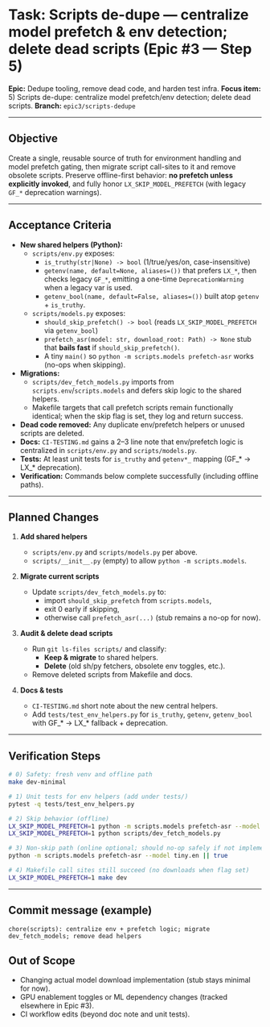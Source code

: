 # Task: Scripts de-dupe — centralize model prefetch & env detection; delete dead scripts (Epic #3 — Step 5)

**Epic:** Dedupe tooling, remove dead code, and harden test infra.
**Focus item:** 5) Scripts de-dupe: centralize model prefetch/env detection; delete dead scripts.
**Branch:** `epic3/scripts-dedupe`

---

## Objective
Create a single, reusable source of truth for environment handling and model prefetch gating, then migrate script call-sites to it and remove obsolete scripts. Preserve offline-first behavior: **no prefetch unless explicitly invoked**, and fully honor `LX_SKIP_MODEL_PREFETCH` (with legacy `GF_*` deprecation warnings).

---

## Acceptance Criteria
- **New shared helpers (Python):**
  - `scripts/env.py` exposes:
    - `is_truthy(str|None) -> bool` (1/true/yes/on, case-insensitive)
    - `getenv(name, default=None, aliases=())` that prefers `LX_*`, then checks legacy `GF_*`, emitting a one-time `DeprecationWarning` when a legacy var is used.
    - `getenv_bool(name, default=False, aliases=())` built atop `getenv` + `is_truthy`.
  - `scripts/models.py` exposes:
    - `should_skip_prefetch() -> bool` (reads `LX_SKIP_MODEL_PREFETCH` via `getenv_bool`)
    - `prefetch_asr(model: str, download_root: Path) -> None` stub that **bails fast** if `should_skip_prefetch()`.
    - A tiny `main()` so `python -m scripts.models prefetch-asr` works (no-ops when skipping).
- **Migrations:**
  - `scripts/dev_fetch_models.py` imports from `scripts.env`/`scripts.models` and defers skip logic to the shared helpers.
  - Makefile targets that call prefetch scripts remain functionally identical; when the skip flag is set, they log and return success.
- **Dead code removed:** Any duplicate env/prefetch helpers or unused scripts are deleted.
- **Docs:** `CI-TESTING.md` gains a 2–3 line note that env/prefetch logic is centralized in `scripts/env.py` and `scripts/models.py`.
- **Tests:** At least unit tests for `is_truthy` and `getenv*_` mapping (GF_* → LX_* deprecation).
- **Verification:** Commands below complete successfully (including offline paths).

---

## Planned Changes

1) **Add shared helpers**
   - `scripts/env.py` and `scripts/models.py` per above.
   - `scripts/__init__.py` (empty) to allow `python -m scripts.models`.

2) **Migrate current scripts**
   - Update `scripts/dev_fetch_models.py` to:
     - import `should_skip_prefetch` from `scripts.models`,
     - exit 0 early if skipping,
     - otherwise call `prefetch_asr(...)` (stub remains a no-op for now).

3) **Audit & delete dead scripts**
   - Run `git ls-files scripts/` and classify:
     - **Keep & migrate** to shared helpers.
     - **Delete** (old sh/py fetchers, obsolete env toggles, etc.).
   - Remove deleted scripts from Makefile and docs.

4) **Docs & tests**
   - `CI-TESTING.md` short note about the new central helpers.
   - Add `tests/test_env_helpers.py` for `is_truthy`, `getenv`, `getenv_bool` with GF_* → LX_* fallback + deprecation.

---

## Verification Steps

```bash
# 0) Safety: fresh venv and offline path
make dev-minimal

# 1) Unit tests for env helpers (add under tests/)
pytest -q tests/test_env_helpers.py

# 2) Skip behavior (offline)
LX_SKIP_MODEL_PREFETCH=1 python -m scripts.models prefetch-asr --model tiny.en
LX_SKIP_MODEL_PREFETCH=1 python scripts/dev_fetch_models.py

# 3) Non-skip path (online optional; should no-op safely if not implemented)
python -m scripts.models prefetch-asr --model tiny.en || true

# 4) Makefile call sites still succeed (no downloads when flag set)
LX_SKIP_MODEL_PREFETCH=1 make dev
```

---

## Commit message (example)

```
chore(scripts): centralize env + prefetch logic; migrate dev_fetch_models; remove dead helpers
```

## Out of Scope
- Changing actual model download implementation (stub stays minimal for now).
- GPU enablement toggles or ML dependency changes (tracked elsewhere in Epic #3).
- CI workflow edits (beyond doc note and unit tests).
